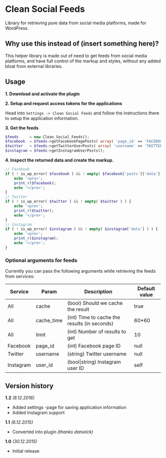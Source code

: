 # Clean Social Feeds
Library for retrieving pure data from social media platforms, made for WordPress.

## Why use this instead of (insert something here)?
This helper library is made out of need to get feeds from social media platforms, and have full
control of the markup and styles, without any added bloat from external libraries.

## Usage
**1. Download and activate the plugin**

**2. Setup and request access tokens for the applications**

Head into `Settings -> Clean Social Feeds` and follow the instructions there to setup the application
information.

**3. Get the feeds**
```php
$feeds     = new Clean_Social_Feeds();
$facebook  = $feeds->getFacebookPagePosts( array( 'page_id' => 'FACEBOOK_PAGE_ID_HERE' ) );
$twitter   = $feeds->getTwitterUserPosts( array( 'username' => 'TWITTER_USERNAME_HERE' ) );
$instagram = $feeds->getInstagramUserPosts();
```

**4. Inspect the returned data and create the markup.**
```php
// Facebook
if ( ! is_wp_error( $facebook ) && ! empty( $facebook['posts']['data'] ) ) {
	echo '<pre>';
	print_r($facebook);
	echo '</pre>';
}
// Twitter
if ( ! is_wp_error( $twitter ) && ! empty( $twitter ) ) {
	echo '<pre>';
	print_r($twitter);
	echo '</pre>';
}
// Instagram
if ( ! is_wp_error( $instagram ) && ! empty( $instagram['data'] ) ) {
	echo '<pre>';
	print_r($instagram);
	echo '</pre>';
}
```

### Optional arguments for feeds
Currently you can pass the following arguments while retrieving the feeds from services:

| Service    | Param      | Description                                  | Default value |
| ---------- | ---------- | -------------------------------------------- | --------------|
| All        | cache      | (bool) Should we cache the result            | true          |
| All        | cache_time | (int) Time to cache the results (in seconds) | 60*60         |
| All        | limit      | (int) Number of results to get               | 10            |
| Facebook   | page_id    | (int) Facebook page ID                       | null          |
| Twitter    | username   | (string) Twitter username                    | null          |
| Instagram  | user_id    | (bool&#124;string) Instagram user ID         | self          |

## Version history

**1.2** *(8.12.2016)*
* Added settings -page for saving application information
* Added Instagram support

**1.1** *(6.12.2015)*
* Converted into plugin *(thanks danielck)*

**1.0** *(30.12.2015)*
* Initial release